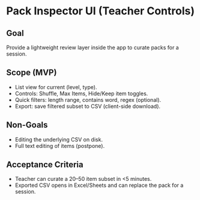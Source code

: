 # Pack Inspector UI (Teacher Controls)

## Goal

Provide a lightweight review layer inside the app to curate packs for a session.

## Scope (MVP)

- List view for current (level, type).
- Controls: Shuffle, Max Items, Hide/Keep item toggles.
- Quick filters: length range, contains word, regex (optional).
- Export: save filtered subset to CSV (client-side download).

## Non-Goals

- Editing the underlying CSV on disk.
- Full text editing of items (postpone).

## Acceptance Criteria

- Teacher can curate a 20–50 item subset in <5 minutes.
- Exported CSV opens in Excel/Sheets and can replace the pack for a session.
